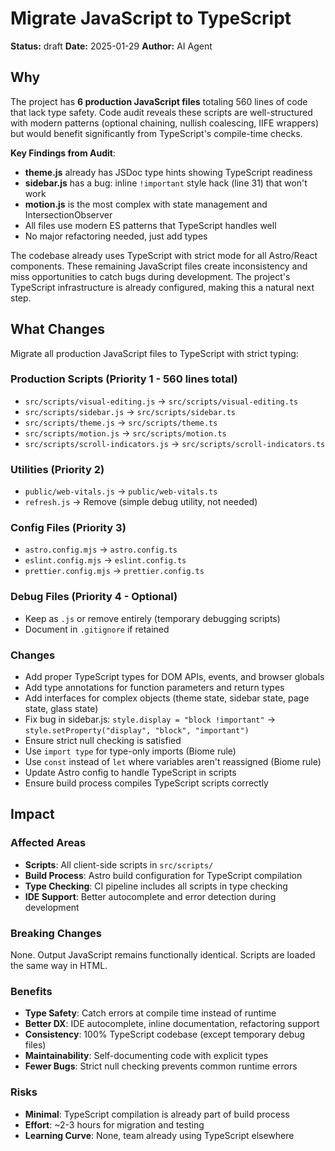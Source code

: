 # Migrate JavaScript to TypeScript

**Status:** draft
**Date:** 2025-01-29
**Author:** AI Agent

## Why

The project has **6 production JavaScript files** totaling 560 lines of code that lack type safety. Code audit reveals these scripts are well-structured with modern patterns (optional chaining, nullish coalescing, IIFE wrappers) but would benefit significantly from TypeScript's compile-time checks.

**Key Findings from Audit**:
- **theme.js** already has JSDoc type hints showing TypeScript readiness
- **sidebar.js** has a bug: inline `!important` style hack (line 31) that won't work
- **motion.js** is the most complex with state management and IntersectionObserver
- All files use modern ES patterns that TypeScript handles well
- No major refactoring needed, just add types

The codebase already uses TypeScript with strict mode for all Astro/React components. These remaining JavaScript files create inconsistency and miss opportunities to catch bugs during development. The project's TypeScript infrastructure is already configured, making this a natural next step.

## What Changes

Migrate all production JavaScript files to TypeScript with strict typing:

### Production Scripts (Priority 1 - 560 lines total)
- `src/scripts/visual-editing.js` → `src/scripts/visual-editing.ts`
- `src/scripts/sidebar.js` → `src/scripts/sidebar.ts`
- `src/scripts/theme.js` → `src/scripts/theme.ts`
- `src/scripts/motion.js` → `src/scripts/motion.ts`
- `src/scripts/scroll-indicators.js` → `src/scripts/scroll-indicators.ts`

### Utilities (Priority 2)
- `public/web-vitals.js` → `public/web-vitals.ts`
- `refresh.js` → Remove (simple debug utility, not needed)

### Config Files (Priority 3)
- `astro.config.mjs` → `astro.config.ts`
- `eslint.config.mjs` → `eslint.config.ts`
- `prettier.config.mjs` → `prettier.config.ts`

### Debug Files (Priority 4 - Optional)
- Keep as `.js` or remove entirely (temporary debugging scripts)
- Document in `.gitignore` if retained

### Changes
- Add proper TypeScript types for DOM APIs, events, and browser globals
- Add type annotations for function parameters and return types
- Add interfaces for complex objects (theme state, sidebar state, page state, glass state)
- Fix bug in sidebar.js: `style.display = "block !important"` → `style.setProperty("display", "block", "important")`
- Ensure strict null checking is satisfied
- Use `import type` for type-only imports (Biome rule)
- Use `const` instead of `let` where variables aren't reassigned (Biome rule)
- Update Astro config to handle TypeScript in scripts
- Ensure build process compiles TypeScript scripts correctly

## Impact

### Affected Areas
- **Scripts**: All client-side scripts in `src/scripts/`
- **Build Process**: Astro build configuration for TypeScript compilation
- **Type Checking**: CI pipeline includes all scripts in type checking
- **IDE Support**: Better autocomplete and error detection during development

### Breaking Changes
None. Output JavaScript remains functionally identical. Scripts are loaded the same way in HTML.

### Benefits
- **Type Safety**: Catch errors at compile time instead of runtime
- **Better DX**: IDE autocomplete, inline documentation, refactoring support
- **Consistency**: 100% TypeScript codebase (except temporary debug files)
- **Maintainability**: Self-documenting code with explicit types
- **Fewer Bugs**: Strict null checking prevents common runtime errors

### Risks
- **Minimal**: TypeScript compilation is already part of build process
- **Effort**: ~2-3 hours for migration and testing
- **Learning Curve**: None, team already using TypeScript elsewhere
